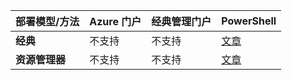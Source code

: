 | **部署模型/方法** | **Azure 门户** | **经典管理门户** | **PowerShell** |
|---|---|---|---|
| **经典** | 不支持 | 不支持| [文章](/documentation/articles/vpn-gateway-about-forced-tunneling/) | 
| **资源管理器** | 不支持 | 不支持 | [文章](/documentation/articles/vpn-gateway-forced-tunneling-rm/) |

<!---HONumber=Mooncake_1031_2016-->